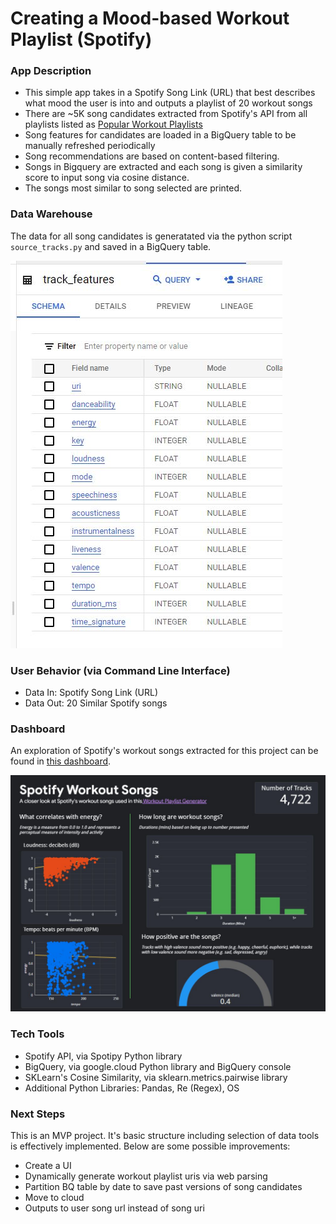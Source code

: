 # Creating a Mood-based Workout Playlist (Spotify)

### App Description
* This simple app takes in a Spotify Song Link (URL) that best describes what mood the user is into and outputs a playlist of 20 workout songs
* There are ~5K song candidates extracted from Spotify's API from all playlists listed as [Popular Workout Playlists](https://open.spotify.com/genre/section0JQ5IMCbQBLsb9HwPKg2Us) 
* Song features for candidates are loaded in a BigQuery table to be manually refreshed periodically
* Song recommendations are based on content-based filtering. 
* Songs in Bigquery are extracted and each song is given a similarity score to input song via cosine distance.
* The songs most similar to song selected are printed.

### Data Warehouse
The data for all song candidates is generatated via the python script `source_tracks.py` and saved in a BigQuery table.

![BigQuery Schema](bq_schema.JPG)

### User Behavior (via Command Line Interface)
* Data In: Spotify Song Link (URL)
* Data Out: 20 Similar Spotify songs

### Dashboard

An exploration of Spotify's workout songs extracted for this project can be found in [this dashboard](https://lookerstudio.google.com/reporting/8b9af529-8207-443b-887e-e5cfb696315f). 

![Spotify Workout Songs](dash.JPG)

### Tech Tools
* Spotify API, via Spotipy Python library
* BigQuery, via google.cloud Python library and BigQuery console
* SKLearn's Cosine Similarity, via sklearn.metrics.pairwise library
* Additional Python Libraries: Pandas, Re (Regex), OS

### Next Steps

This is an MVP project. It's basic structure including selection of data tools is effectively implemented. Below are some possible improvements:
* Create a UI
* Dynamically generate workout playlist uris via web parsing
* Partition BQ table by date to save past versions of song candidates
* Move to cloud
* Outputs to user song url instead of song uri